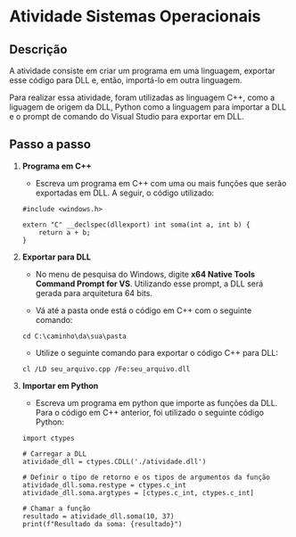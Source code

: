 # Atividade Sistemas Operacionais

## Descrição
 A atividade consiste em criar um programa em uma linguagem, exportar esse código para DLL e, então, importá-lo em outra linguagem.

 Para realizar essa atividade, foram utilizadas as linguagem C++, como a liguagem de origem da DLL, Python como a linguagem para importar a DLL e o prompt de comando do Visual Studio para exportar em DLL.

## Passo a passo
1. **Programa em C++**  
    - Escreva um programa em C++ com uma ou mais funções que serão exportadas em DLL. A seguir, o código utilizado:
    ```
    #include <windows.h>

    extern "C" __declspec(dllexport) int soma(int a, int b) {
        return a + b;
    }
    ```
2. **Exportar para DLL**
    - No menu de pesquisa do Windows, digite **x64 Native Tools Command Prompt for VS**. Utilizando esse prompt, a DLL será gerada para arquitetura 64 bits.

    - Vá até a pasta onde está o código em C++ com o seguinte comando:
    ```
    cd C:\caminho\da\sua\pasta
    ```

    - Utilize o seguinte comando para exportar o código C++ para DLL:
    ```
    cl /LD seu_arquivo.cpp /Fe:seu_arquivo.dll
    ```
3. **Importar em Python**
    - Escreva um programa em python que importe as funções da DLL. Para o código em C++ anterior, foi utilizado o seguinte código Python:
    ```
    import ctypes

    # Carregar a DLL
    atividade_dll = ctypes.CDLL('./atividade.dll')

    # Definir o tipo de retorno e os tipos de argumentos da função
    atividade_dll.soma.restype = ctypes.c_int
    atividade_dll.soma.argtypes = [ctypes.c_int, ctypes.c_int]

    # Chamar a função
    resultado = atividade_dll.soma(10, 37)
    print(f"Resultado da soma: {resultado}")
    ```